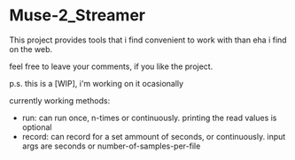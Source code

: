 # Muse-2_Streamer

This project provides tools that i find convenient to work with than eha i find on the web.

feel free to leave your comments, if you like the project.

p.s. this is a \[WIP], i'm working on it ocasionally

currently working methods:
- run:    can run once, n-times or continuously. 
          printing the read values is optional
- record: can record for a set ammount of seconds, or continuously. 
          input args are seconds or number-of-samples-per-file
